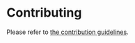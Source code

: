 # Contributing

Please refer to [the contribution guidelines](http://adhearsion.com/docs/contributing).
